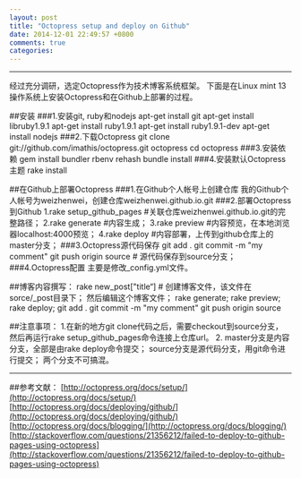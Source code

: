 ```yaml
---
layout: post
title: "Octopress setup and deploy on Github"
date: 2014-12-01 22:49:57 +0800
comments: true
categories: 
---
```


------
经过充分调研，选定Octopress作为技术博客系统框架。
下面是在Linux mint 13操作系统上安装Octopress和在Github上部署的过程。

##安装
###1.安装git, ruby和nodejs
    apt-get install git
    apt-get install libruby1.9.1
    apt-get install ruby1.9.1
    apt-get install ruby1.9.1-dev
    apt-get install nodejs
###2.下载Octopress
    git clone git://github.com/imathis/octopress.git octopress
    cd octopress
###3.安装依赖
    gem install bundler
    rbenv rehash
    bundle install
###4.安装默认Octopress主题
    rake install

##在Github上部署Octopress
###1.在Github个人帐号上创建仓库
我的Github个人帐号为weizhenwei，创建仓库weizhenwei.github.io.git
###2.部署Octopress到Github
    1.rake setup_github_pages    #关联仓库weizhenwei.github.io.git的完整路径；
    2.rake generate              #内容生成；
    3.rake preview               #内容预览，在本地浏览器localhost:4000预览；
    4.rake deploy                #内容部署，上传到github仓库上的master分支；
###3.Octopress源代码保存
    git add .
    git commit -m "my comment"
    git push origin source       # 源代码保存到source分支；
###4.Octopress配置
主要是修改_config.yml文件。

##博客内容撰写：
    rake new_post["title“]       # 创建博客文件，该文件在sorce/_post目录下；
    然后编辑这个博客文件；
    rake generate;
    rake preview;
    rake deploy;
    git add .
    git commit -m "my comment"
    git push origin source

##注意事项：
    1.在新的地方git clone代码之后，需要checkout到source分支，
      然后再运行rake setup_github_pages命令连接上仓库url。
    2. master分支是内容分支，全部是由rake deploy命令提交；
       source分支是源代码分支，用git命令进行提交；
       两个分支不可搞混。
       

-----
##参考文献：
[http://octopress.org/docs/setup/](http://octopress.org/docs/setup/)  
[http://octopress.org/docs/deploying/github/](http://octopress.org/docs/deploying/github/)  
[http://octopress.org/docs/blogging/](http://octopress.org/docs/blogging/)  
[http://stackoverflow.com/questions/21356212/failed-to-deploy-to-github-pages-using-octopress](http://stackoverflow.com/questions/21356212/failed-to-deploy-to-github-pages-using-octopress)  

